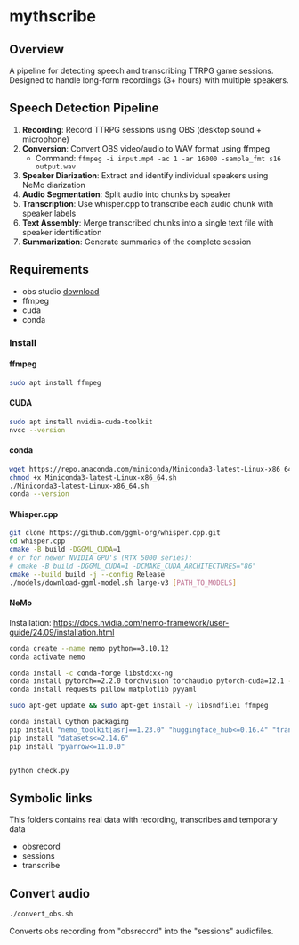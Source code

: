 # mythscribe

## Overview

A pipeline for detecting speech and transcribing TTRPG game sessions. Designed to handle long-form recordings (3+ hours) with multiple speakers.

## Speech Detection Pipeline

1. **Recording**: Record TTRPG sessions using OBS (desktop sound + microphone)
2. **Conversion**: Convert OBS video/audio to WAV format using ffmpeg
   - Command: `ffmpeg -i input.mp4 -ac 1 -ar 16000 -sample_fmt s16 output.wav`
3. **Speaker Diarization**: Extract and identify individual speakers using NeMo diarization
4. **Audio Segmentation**: Split audio into chunks by speaker
5. **Transcription**: Use whisper.cpp to transcribe each audio chunk with speaker labels
6. **Text Assembly**: Merge transcribed chunks into a single text file with speaker identification
7. **Summarization**: Generate summaries of the complete session

## Requirements

- obs studio [download](https://obsproject.com/download)
- ffmpeg
- cuda
- conda

### Install 
#### ffmpeg

```bash
sudo apt install ffmpeg
```

#### CUDA

```bash
sudo apt install nvidia-cuda-toolkit
nvcc --version
```

#### conda

```bash
wget https://repo.anaconda.com/miniconda/Miniconda3-latest-Linux-x86_64.sh
chmod +x Miniconda3-latest-Linux-x86_64.sh
./Miniconda3-latest-Linux-x86_64.sh
conda --version
```

#### Whisper.cpp

```bash
git clone https://github.com/ggml-org/whisper.cpp.git
cd whisper.cpp
cmake -B build -DGGML_CUDA=1
# or for newer NVIDIA GPU's (RTX 5000 series):
# cmake -B build -DGGML_CUDA=1 -DCMAKE_CUDA_ARCHITECTURES="86"
cmake --build build -j --config Release
./models/download-ggml-model.sh large-v3 [PATH_TO_MODELS]
```

#### NeMo

Installation: https://docs.nvidia.com/nemo-framework/user-guide/24.09/installation.html

```bash
conda create --name nemo python==3.10.12
conda activate nemo

conda install -c conda-forge libstdcxx-ng
conda install pytorch==2.2.0 torchvision torchaudio pytorch-cuda=12.1 -c pytorch -c nvidia
conda install requests pillow matplotlib pyyaml

sudo apt-get update && sudo apt-get install -y libsndfile1 ffmpeg

conda install Cython packaging 
pip install "nemo_toolkit[asr]==1.23.0" "huggingface_hub<=0.16.4" "transformers<=4.31.0"
pip install "datasets<=2.14.6"
pip install "pyarrow<=11.0.0"


python check.py
```

## Symbolic links

This folders contains real data with recording, transcribes and temporary data

- obsrecord
- sessions
- transcribe

## Convert audio

```bash
./convert_obs.sh
```

Converts obs recording from "obsrecord" into the "sessions" audiofiles.
